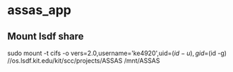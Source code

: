 # assas_app

## Mount lsdf share

sudo mount -t cifs -o vers=2.0,username='ke4920',uid=$(id -u),gid=$(id -g) //os.lsdf.kit.edu/kit/scc/projects/ASSAS /mnt/ASSAS